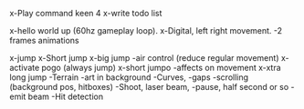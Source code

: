 x-Play command keen 4
x-write todo list

x-hello world up (60hz gameplay loop).
x-Digital, left right movement. 
-2 frames animations

x-jump
  x-Short jump
  x-big jump
  -air control (reduce regular movement)
x-activate pogo (always jump)
  x-short jumpo
  -affects on movement
  x-xtra long jump
-Terrain
  -art in background
  -Curves, 
  -gaps
  -scrolling (background pos, hitboxes)
-Shoot, laser beam,
  -pause, half second or so
  -emit beam
  -Hit detection